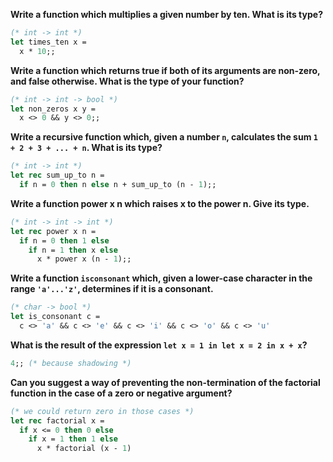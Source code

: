 **Write a function which multiplies a given number by ten. What is its type?**

```ocaml
(* int -> int *)
let times_ten x =
  x * 10;;
```

**Write a function which returns true if both of its arguments are non-zero,
and false otherwise. What is the type of your function?**

```ocaml
(* int -> int -> bool *)
let non_zeros x y =
  x <> 0 && y <> 0;;
```

**Write a recursive function which, given a number `n`, calculates the sum
`1 + 2 + 3 + ... + n`. What is its type?**

```ocaml
(* int -> int *)
let rec sum_up_to n =
  if n = 0 then n else n + sum_up_to (n - 1);;
```

**Write a function power x n which raises x to the power n. Give its type.**

```ocaml
(* int -> int -> int *)
let rec power x n =
  if n = 0 then 1 else
    if n = 1 then x else
      x * power x (n - 1);;
```

**Write a function `isconsonant` which, given a lower-case character in the
range `'a'...'z'`, determines if it is a consonant.**

```ocaml
(* char -> bool *)
let is_consonant c =
  c <> 'a' && c <> 'e' && c <> 'i' && c <> 'o' && c <> 'u'
```

**What is the result of the expression `let x = 1 in let x = 2 in x + x`?**

```ocaml
4;; (* because shadowing *)
```

**Can you suggest a way of preventing the non-termination of the factorial
function in the case of a zero or negative argument?**

```ocaml
(* we could return zero in those cases *)
let rec factorial x =
  if x <= 0 then 0 else
    if x = 1 then 1 else
      x * factorial (x - 1)
```
